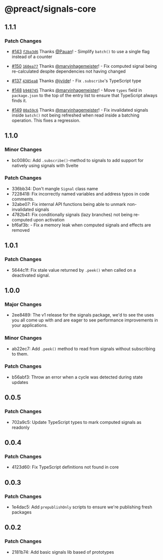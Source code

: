# @preact/signals-core

## 1.1.1

### Patch Changes

- [#143](https://github.com/preactjs/signals/pull/143) [`f2ba3d6`](https://github.com/preactjs/signals/commit/f2ba3d657bf8169c6ba1d47c0827aa18cfe1c947) Thanks [@Pauan](https://github.com/Pauan)! - Simplify `batch()` to use a single flag instead of a counter

* [#150](https://github.com/preactjs/signals/pull/150) [`160ea77`](https://github.com/preactjs/signals/commit/160ea7791f3adb55c562f5990e0b4848d8491a38) Thanks [@marvinhagemeister](https://github.com/marvinhagemeister)! - Fix computed signal being re-calculated despite dependencies not having changed

- [#137](https://github.com/preactjs/signals/pull/137) [`4385ea8`](https://github.com/preactjs/signals/commit/4385ea8c8358a154d8b789685bb061658ce1153f) Thanks [@jviide](https://github.com/jviide)! - Fix `.subscribe`'s TypeScript type

* [#148](https://github.com/preactjs/signals/pull/148) [`b948745`](https://github.com/preactjs/signals/commit/b948745de7b5b60a20ce3bdc5ee72d47d47f38ec) Thanks [@marvinhagemeister](https://github.com/marvinhagemeister)! - Move `types` field in `package.json` to the top of the entry list to ensure that TypeScript always finds it.

- [#149](https://github.com/preactjs/signals/pull/149) [`00a59c6`](https://github.com/preactjs/signals/commit/00a59c6475bd4542fb934474d82d1e242b2ac870) Thanks [@marvinhagemeister](https://github.com/marvinhagemeister)! - Fix invalidated signals inside `batch()` not being refreshed when read inside a batching operation. This fixes a regression.

## 1.1.0

### Minor Changes

- bc0080c: Add `.subscribe()`-method to signals to add support for natively using signals with Svelte

### Patch Changes

- 336bb34: Don't mangle `Signal` class name
- 7228418: Fix incorrectly named variables and address typos in code comments.
- 32abe07: Fix internal API functions being able to unmark non-invalidated signals
- 4782b41: Fix conditionally signals (lazy branches) not being re-computed upon activation
- bf6af3b: - Fix a memory leak when computed signals and effects are removed

## 1.0.1

### Patch Changes

- 5644c1f: Fix stale value returned by `.peek()` when called on a deactivated signal.

## 1.0.0

### Major Changes

- 2ee8489: The v1 release for the signals package, we'd to see the uses you all
  come up with and are eager to see performance improvements in your
  applications.

### Minor Changes

- ab22ec7: Add `.peek()` method to read from signals without subscribing to them.

### Patch Changes

- b56abf3: Throw an error when a cycle was detected during state updates

## 0.0.5

### Patch Changes

- 702a9c5: Update TypeScript types to mark computed signals as readonly

## 0.0.4

### Patch Changes

- 4123d60: Fix TypeScript definitions not found in core

## 0.0.3

### Patch Changes

- 1e4dac5: Add `prepublishOnly` scripts to ensure we're publishing fresh packages

## 0.0.2

### Patch Changes

- 2181b74: Add basic signals lib based of prototypes
